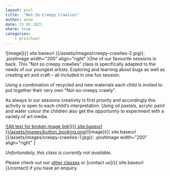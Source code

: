 ```yaml
---
layout: post
title:  "Not-So-Creepy Crawlies"
author: anne
date: 15.05.2021
share: true
categories: 
    - preschool
---
```


![image]({{ site.baseurl }}/assets/images/creepy-crawlies-2.jpg){: .postImage width="200" align="right" }One of our favourite sessions is back. This "Not so creepy crawlies" class is specifically adapted to the needs of our youngest artists. Exploring and learning about bugs as well as creating art and craft – all included in one fun session.

Using a combination of recycled and new materials each child is invited to put together their very own "Not-so-creepy crawly".

As always in our sessions creativity is first priority and accordingly this activity is open to each child’s interpretation. Using oil pastels, acrylic paint and water colour the children also get the opportunity to experiment with a variety of art media.

[![Alt text for broken image link]({{ site.baseurl }}/assets/images/button_booking.png)](https://www.bubblesandpaint.com)![image]({{ site.baseurl }}/assets/images/creepy-crawlies-1.jpg){: .postImage width="200" align="right" }

_Unfortunately, this class is currently not available._ 

Please check out our [other classes](https://www.trybooking.com/eventlist/bubblesandpaint) or [contact us]({{ site.baseurl }}/contact) if you have an enquiry.